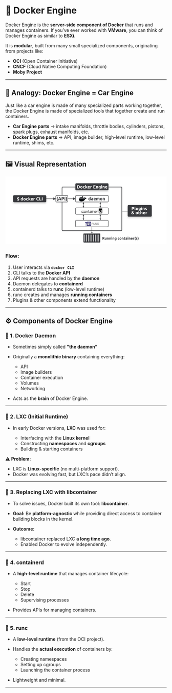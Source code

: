 # 🐳 **Docker Engine**

Docker Engine is the **server-side component of Docker** that runs and manages containers.
If you’ve ever worked with **VMware**, you can think of Docker Engine as similar to **ESXi**.

It is **modular**, built from many small specialized components, originating from projects like:

* **OCI** (Open Container Initiative)
* **CNCF** (Cloud Native Computing Foundation)
* **Moby Project**

---

## 🚗 Analogy: Docker Engine = Car Engine

Just like a car engine is made of many specialized parts working together,
the Docker Engine is made of specialized tools that together create and run containers.

* **Car Engine parts** → intake manifolds, throttle bodies, cylinders, pistons, spark plugs, exhaust manifolds, etc.
* **Docker Engine parts** → API, image builder, high-level runtime, low-level runtime, shims, etc.

---

## 🖼️ Visual Representation

<div align="center">
  <img src="./images/01.png" alt="" width="600px"/>
</div>

### Flow:

1. User interacts via **`docker CLI`**
2. CLI talks to the **Docker API**
3. API requests are handled by the **daemon**
4. Daemon delegates to **containerd**
5. containerd talks to **runc** (low-level runtime)
6. runc creates and manages **running containers**
7. Plugins & other components extend functionality

---

## ⚙️ Components of Docker Engine

### 🔹 1. Docker Daemon

* Sometimes simply called **"the daemon"**
* Originally a **monolithic binary** containing everything:

  * API
  * Image builders
  * Container execution
  * Volumes
  * Networking
* Acts as the **brain** of Docker Engine.

---

### 🔹 2. LXC (Initial Runtime)

* In early Docker versions, **LXC** was used for:

  * Interfacing with the **Linux kernel**
  * Constructing **namespaces** and **cgroups**
  * Building & starting containers

⚠️ **Problem:**

* LXC is **Linux-specific** (no multi-platform support).
* Docker was evolving fast, but LXC’s pace didn’t align.

---

### 🔹 3. Replacing LXC with libcontainer

* To solve issues, Docker built its own tool: **libcontainer**.
* **Goal:** Be **platform-agnostic** while providing direct access to container building blocks in the kernel.
* **Outcome:**

  * libcontainer replaced LXC **a long time ago**.
  * Enabled Docker to evolve independently.

---

### 🔹 4. containerd

* A **high-level runtime** that manages container lifecycle:

  * Start
  * Stop
  * Delete
  * Supervising processes
* Provides APIs for managing containers.

---

### 🔹 5. runc

* A **low-level runtime** (from the OCI project).
* Handles the **actual execution** of containers by:

  * Creating namespaces
  * Setting up cgroups
  * Launching the container process
* Lightweight and minimal.

---
